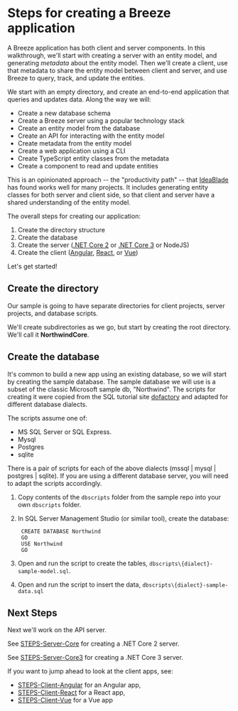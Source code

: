 # Steps for creating a Breeze application

A Breeze application has both client and server components.  In this walkthrough,
we'll start with creating a server with an entity model, and generating _metadata_ 
about the entity model.  Then we'll create a client, use that metadata to 
share the entity model between client and server, and use Breeze to query, track,
and update the entities.

We start with an empty directory, and create an end-to-end application that
queries and updates data.  Along the way we will:

- Create a new database schema
- Create a Breeze server using a popular technology stack
- Create an entity model from the database
- Create an API for interacting with the entity model
- Create metadata from the entity model
- Create a web application using a CLI
- Create TypeScript entity classes from the metadata
- Create a component to read and update entities

This is an opinionated approach -- the "productivity path" -- that 
[IdeaBlade](https://www.ideablade.com/) has found works well for many projects.  It includes generating entity classes for both server and client side, so that client and server have a shared understanding of the entity model.

The overall steps for creating our application:

1. Create the directory structure
2. Create the database
3. Create the server ([.NET Core 2](./STEPS-Server-Core.md) or [.NET Core 3](./STEPS-Server-Core3.md) or NodeJS)
4. Create the client ([Angular](./STEPS-Client-Angular.md), [React](./STEPS-Client-React.md), or [Vue](./STEPS-Client-Vue.md))

Let's get started!

## Create the directory

Our sample is going to have separate directories for client projects, server projects, and database scripts.  

We'll create subdirectories as we go, but start by creating the root directory.  We'll call it **NorthwindCore**.

## Create the database

It's common to build a new app using an existing database, so we will start by
creating the sample database.  The sample database we will use is a subset of the 
classic Microsoft sample db, "Northwind".  The scripts for creating it were copied
from the SQL tutorial site [dofactory](https://www.dofactory.com/sql/sample-database)
and adapted for different database dialects.

The scripts assume one of:

 - MS SQL Server or SQL Express.
 - Mysql
 - Postgres
 - sqlite
 
 There is a pair of scripts for each of the above dialects (mssql | mysql | postgres | sqlite).  If you are using a different database server, you will need to adapt the scripts accordingly.

1. Copy contents of the `dbscripts` folder from the sample repo into your own `dbscripts` folder.

2. In SQL Server Management Studio (or similar tool), create the database:

        CREATE DATABASE Northwind
        GO
        USE Northwind
        GO

3. Open and run the script to create the tables, `dbscripts\{dialect}-sample-model.sql`.

4. Open and run the script to insert the data, `dbscripts\{dialect}-sample-data.sql`

## Next Steps

Next we'll work on the API server.  

See [STEPS-Server-Core](./STEPS-Server-Core.md) for creating a .NET Core 2 server.

See [STEPS-Server-Core3](./STEPS-Server-Core3.md) for creating a .NET Core 3 server.

<!-- See [STEPS-Server-Node](./STEPS-Server-Node.md) for creating a NodeJS server. -->
If you want to jump ahead to look at the client apps, see:

- [STEPS-Client-Angular](./STEPS-Client-Angular.md) for an Angular app,
- [STEPS-Client-React](./STEPS-Client-React.md) for a React app,
- [STEPS-Client-Vue](./STEPS-Client-Vue.md) for a Vue app